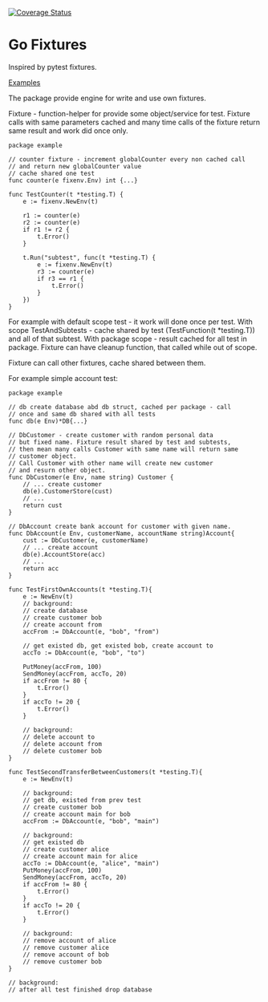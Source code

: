[![Coverage Status](https://coveralls.io/repos/github/rekby/fixenv/badge.svg?branch=master)](https://coveralls.io/github/rekby/fixenv?branch=master)

Go Fixtures
===========

Inspired by pytest fixtures.

[Examples](https://github.com/rekby/fixenv/tree/master/examples)

The package provide engine for write and use own fixtures.

Fixture - function-helper for provide some object/service for test. 
Fixture calls with same parameters cached and many time calls of the fixture return same result 
and work did once only.

```golang
package example

// counter fixture - increment globalCounter every non cached call
// and return new globalCounter value
// cache shared one test 
func counter(e fixenv.Env) int {...}

func TestCounter(t *testing.T) {
	e := fixenv.NewEnv(t)

	r1 := counter(e)
	r2 := counter(e)
	if r1 != r2 {
		t.Error()
	}

	t.Run("subtest", func(t *testing.T) {
		e := fixenv.NewEnv(t)
		r3 := counter(e)
		if r3 == r1 {
			t.Error()
		}
	})
}
```


For example with default scope test - it work will done once per test. 
With scope TestAndSubtests - cache shared by test (TestFunction(t *testing.T)) and all of that subtest.
With package scope - result cached for all test in package.
Fixture can have cleanup function, that called while out of scope.

Fixture can call other fixtures, cache shared between them.

For example simple account test:
```golang
package example

// db create database abd db struct, cached per package - call
// once and same db shared with all tests
func db(e Env)*DB{...}

// DbCustomer - create customer with random personal data
// but fixed name. Fixture result shared by test and subtests, 
// then mean many calls Customer with same name will return same
// customer object.
// Call Customer with other name will create new customer
// and resurn other object.
func DbCustomer(e Env, name string) Customer {
	// ... create customer
	db(e).CustomerStore(cust)
	// ...
	return cust
}

// DbAccount create bank account for customer with given name.
func DbAccount(e Env, customerName, accountName string)Account{
	cust := DbCustomer(e, customerName)
	// ... create account
	db(e).AccountStore(acc)
	// ...
	return acc
}

func TestFirstOwnAccounts(t *testing.T){
	e := NewEnv(t)
	// background:
	// create database
	// create customer bob 
	// create account from
	accFrom := DbAccount(e, "bob", "from")
	
	// get existed db, get existed bob, create account to
	accTo := DbAccount(e, "bob", "to")
	
	PutMoney(accFrom, 100)
	SendMoney(accFrom, accTo, 20)
	if accFrom != 80 {
		t.Error()
	}
	if accTo != 20 {
		t.Error()   
	}
	
	// background:
	// delete account to
	// delete account from
	// delete customer bob
}

func TestSecondTransferBetweenCustomers(t *testing.T){
	e := NewEnv(t)
	
	// background:
	// get db, existed from prev test
	// create customer bob
	// create account main for bob
	accFrom := DbAccount(e, "bob", "main")
	
	// background:
	// get existed db
	// create customer alice
	// create account main for alice
	accTo := DbAccount(e, "alice", "main")
	PutMoney(accFrom, 100)
	SendMoney(accFrom, accTo, 20)
	if accFrom != 80 {
		t.Error()
	}
	if accTo != 20 {
		t.Error()
	}
	
	// background:
	// remove account of alice
	// remove customer alice
	// remove account of bob
	// remove customer bob
}

// background:
// after all test finished drop database
```
